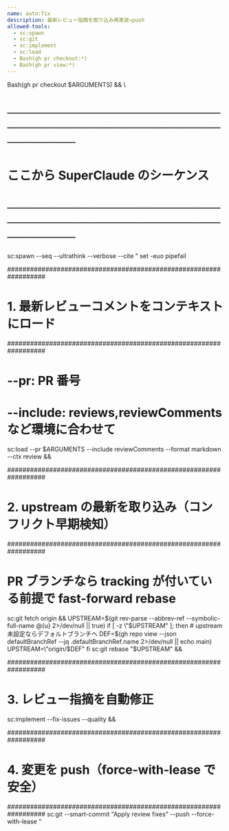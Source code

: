 ```yaml
---
name: auto:fix
description: 最新レビュー指摘を取り込み再実装→push
allowed-tools:
  - sc:spawn
  - sc:git
  - sc:implement
  - sc:load
  - Bash(gh pr checkout:*)
  - Bash(gh pr view:*)
---
```


Bash(gh pr checkout $ARGUMENTS) && \

# ──────────────────────────────────────────────────────────

# ここから SuperClaude のシーケンス

# ──────────────────────────────────────────────────────────

sc:spawn --seq --ultrathink --verbose --cite "
  set -euo pipefail

  ##################################################################

# 1. 最新レビューコメントをコンテキストにロード

  ##################################################################

# --pr:   PR 番号

# --include: reviews,reviewComments など環境に合わせて

  sc:load --pr $ARGUMENTS --include reviewComments --format markdown --ctx review &&

  ##################################################################

# 2. upstream の最新を取り込み（コンフリクト早期検知）

  ##################################################################

# PR ブランチなら tracking が付いている前提で fast-forward rebase

  sc:git fetch origin &&
  UPSTREAM=$(git rev-parse --abbrev-ref --symbolic-full-name @{u} 2>/dev/null || true)
  if [ -z \"$UPSTREAM\" ]; then
    # upstream 未設定ならデフォルトブランチへ
    DEF=$(gh repo view --json defaultBranchRef --jq .defaultBranchRef.name 2>/dev/null || echo main)
    UPSTREAM=\"origin/$DEF\"
  fi
  sc:git rebase \"$UPSTREAM\" &&

  ##################################################################

# 3. レビュー指摘を自動修正

  sc:implement --fix-issues --quality &&

  ##################################################################

# 4. 変更を push（force-with-lease で安全）

  ##################################################################
  sc:git --smart-commit \"Apply review fixes\" --push --force-with-lease
"
